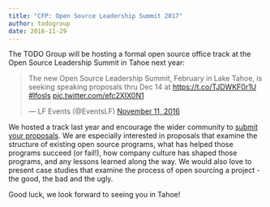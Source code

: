```yaml
---
title: "CFP: Open Source Leadership Summit 2017"
author: todogroup
date: 2016-11-29
---
```


The TODO Group will be hosting a formal open source office track at the Open Source Leadership Summit in Tahoe next year:

<blockquote class="twitter-tweet" data-lang="en"><p lang="en" dir="ltr">The new Open Source Leadership Summit, February in Lake Tahoe, is seeking speaking proposals thru Dec 14 at <a href="https://t.co/TJDWKF0r1U">https://t.co/TJDWKF0r1U</a> <a href="https://twitter.com/hashtag/lfosls?src=hash">#lfosls</a> <a href="https://t.co/efc2XIX0N1">pic.twitter.com/efc2XIX0N1</a></p>&mdash; LF Events (@EventsLF) <a href="https://twitter.com/EventsLF/status/797177088071569408">November 11, 2016</a></blockquote>
<script async src="//platform.twitter.com/widgets.js" charset="utf-8"></script>

We hosted a track last year and encourage the wider community to <a href="http://events.linuxfoundation.org/events/open-source-leadership-summit/program/cfp">submit your proposals</a>. We are especially interested in proposals that examine the structure of existing open source programs, what has helped those programs succeed (or fail!), how company culture has shaped those programs, and any lessons learned along the way. We would also love to present case studies that examine the process of open sourcing a project - the good, the bad and the ugly.

Good luck, we look forward to seeing you in Tahoe!

